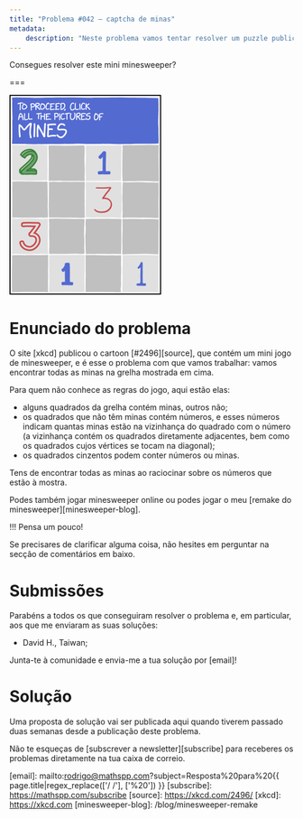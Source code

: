 ```yaml
---
title: "Problema #042 – captcha de minas"
metadata:
    description: "Neste problema vamos tentar resolver um puzzle publicado pelo site xkcd."
---
```


Consegues resolver este mini minesweeper?

===

![grelha do minesweeper 4 por 4 que contém, da esquerda para a direita e de cima para baixo, 2, cinza, 1, cinza, cinza, cinza, 3, cinza, 3, cinza, cinza, cinza, cinza, 1, cinza, 1](thumbnail.png)

# Enunciado do problema

O site [xkcd] publicou o cartoon [#2496][source],
que contém um mini jogo de minesweeper,
e é esse o problema com que vamos trabalhar:
vamos encontrar todas as minas na grelha mostrada em cima.

Para quem não conhece as regras do jogo, aqui estão elas:

 - alguns quadrados da grelha contém minas, outros não;
 - os quadrados que não têm minas contém números, e esses números
indicam quantas minas estão na vizinhança do quadrado com o número
(a vizinhança contém os quadrados diretamente adjacentes, bem como os quadrados cujos vértices se tocam na diagonal);
 - os quadrados cinzentos podem conter números ou minas.

Tens de encontrar todas as minas ao raciocinar sobre os números que estão à mostra.

Podes também jogar minesweeper online ou podes jogar o meu [remake do minesweeper][minesweeper-blog].

!!! Pensa um pouco!

Se precisares de clarificar alguma coisa, não hesites em perguntar na secção de comentários em baixo.


# Submissões

Parabéns a todos os que conseguiram resolver o problema e,
em particular, aos que me enviaram as suas soluções:

 - David H., Taiwan;

Junta-te à comunidade e envia-me a tua solução por [email]!


# Solução

Uma proposta de solução vai ser publicada aqui quando tiverem passado duas semanas desde a publicação deste problema.


Não te esqueças de [subscrever a newsletter][subscribe] para receberes os problemas diretamente na tua caixa de correio.

[email]: mailto:rodrigo@mathspp.com?subject=Resposta%20para%20{{ page.title|regex_replace(['/ /'], ['%20']) }}
[subscribe]: https://mathspp.com/subscribe
[source]: https://xkcd.com/2496/
[xkcd]: https://xkcd.com
[minesweeper-blog]: /blog/minesweeper-remake
